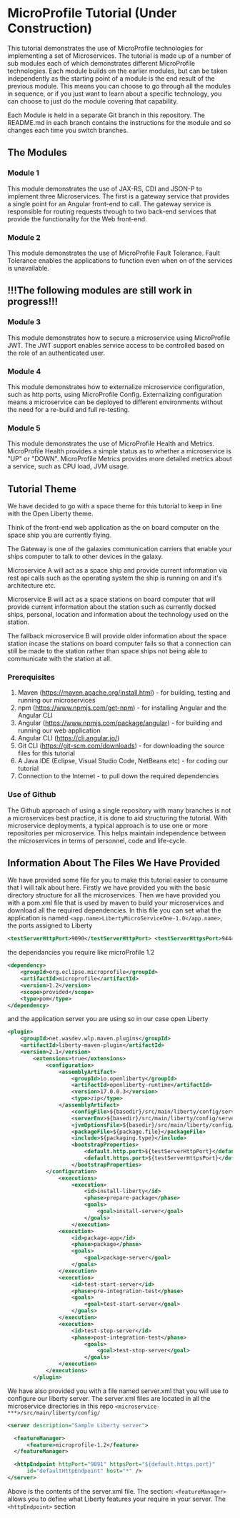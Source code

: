 # MicroProfile Tutorial (Under Construction)

This tutorial demonstrates the use of MicroProfile technologies for implementing a set of Microservices.  The tutorial is made up of a number of sub modules each of which demonstrates different MicroProfile technologies. Each module builds on the earlier modules, but can be taken independently as the starting point of a module is the end result of the previous module. This means you can choose to go through all the modules in sequence, or if you just want to learn about a specific technology, you can choose to just do the module covering that capability.

Each Module is held in a separate Git branch in this repository.  The README.md in each branch contains the instructions for the module and so changes each time you switch branches.

## The Modules

### Module 1

This module demonstrates the use of JAX-RS, CDI and JSON-P to implement three Microservices.  The first is a gateway service that provides a single point for an Angular front-end to call.  The gateway service is responsible for routing requests through to two back-end services that provide the functionality for the Web front-end.

### Module 2

This module demonstrates the use of MicroProfile Fault Tolerance.  Fault Tolerance enables the applications to function even when on of the services is unavailable. 

## !!!The following modules are still work in progress!!!

### Module 3

This module demonstrates how to secure a microservice using MicroProfile JWT.  The JWT support enables service access to be controlled based on the role of an authenticated user.

### Module 4

This module demonstrates how to externalize microservice configuration, such as http ports, using MicroProfile Config.  Externalizing configuration means a microservice can be deployed to different environments without the need for a re-build and full re-testing.

### Module 5

This module demonstrates the use of MicroProfile Health and Metrics.  MicroProfile Health provides a simple status as to whether a microservice is "UP" or "DOWN".  MicroProfile Metrics provides more detailed metrics about a service, such as CPU load, JVM usage.

## Tutorial Theme

We have decided to go with a space theme for this tutorial to keep in line with the Open Liberty theme.

Think of the front-end web application as the on board computer on the space ship you are currently flying.

The Gateway is one of the galaxies communication carriers that enable your ships computer to talk to other devices in the galaxy.

Microservice A will act as a space ship and provide current information via rest api calls such as the operating system the ship is running on and it's architecture etc.

Microservice B will act as a space stations on board computer that will provide current information about the station such as currently docked ships, personal, location and information about the technology used on the station.

The fallback microservice B will provide older information about the space station incase the stations on board computer fails so that a connection can still be made to the station rather than space ships not being able to communicate with the station at all.

### Prerequisites

1. Maven (https://maven.apache.org/install.html) - for building, testing and running our microservices
1. npm (https://www.npmjs.com/get-npm) - for installing Angular and the Angular CLI
1. Angular (https://www.npmjs.com/package/angular) - for building and running our web application
1. Angular CLI (https://cli.angular.io/)
1. Git CLI (https://git-scm.com/downloads) - for downloading the source files for this tutorial
1. A Java IDE (Eclipse, Visual Studio Code, NetBeans etc) - for coding our tutorial
1. Connection to the Internet - to pull down the required dependencies

### Use of Github

The Github approach of using a single repository with many branches is not a microservices best practice, it is done to aid structuring the tutorial.  With microservice deployments, a typical approach is to use one or more repositories per microservice.  This helps maintain independence between the microservices in terms of personnel, code and life-cycle.  

## Information About The Files We Have Provided

We have provided some file for you to make this tutorial easier to consume that I will talk about here.
Firstly we have provided you with the basic directory structure for all the microservices.
Then we have provided you with a pom.xml file that is used by maven to build your microservices and download all the required dependencies. In this file you can set what the application is named `<app.name>LibertyMicroServiceOne-1.0</app.name>`, the ports assigned to Liberty 

```XML
<testServerHttpPort>9090</testServerHttpPort> <testServerHttpsPort>9444</testServerHttpsPort>
```

the dependancies you require like microProfile 1.2

```XML
<dependency>
    <groupId>org.eclipse.microprofile</groupId>
    <artifactId>microprofile</artifactId>
    <version>1.2</version>
    <scope>provided</scope>
    <type>pom</type>
</dependency>
```

and the application server you are using so in our case open Liberty

```XML
<plugin>
    <groupId>net.wasdev.wlp.maven.plugins</groupId>
    <artifactId>liberty-maven-plugin</artifactId>
    <version>2.1</version>
        <extensions>true</extensions>
            <configuration>
                <assemblyArtifact>
                    <groupId>io.openliberty</groupId>
                    <artifactId>openliberty-runtime</artifactId>
                    <version>17.0.0.3</version>
                    <type>zip</type>
                </assemblyArtifact>
                    <configFile>${basedir}/src/main/liberty/config/server.xml</configFile>
                    <serverEnv>${basedir}/src/main/liberty/config/server.env</serverEnv>
                    <jvmOptionsFile>${basedir}/src/main/liberty/config/jvm.options</jvmOptionsFile>
                    <packageFile>${package.file}</packageFile>
                    <include>${packaging.type}</include>
                    <bootstrapProperties>
                        <default.http.port>${testServerHttpPort}</default.http.port>
                        <default.https.port>${testServerHttpsPort}</default.https.port>
                    </bootstrapProperties>
            </configuration>
                <executions>
                    <execution>
                        <id>install-liberty</id>
                        <phase>prepare-package</phase>
                        <goals>
                            <goal>install-server</goal>
                        </goals>
                    </execution>
                <execution>
                    <id>package-app</id>
                    <phase>package</phase>
                    <goals>
                        <goal>package-server</goal>
                    </goals>
                </execution>
                <execution>
                    <id>test-start-server</id>
                    <phase>pre-integration-test</phase>
                    <goals>
                        <goal>test-start-server</goal>
                    </goals>
                </execution>
                <execution>
                    <id>test-stop-server</id>
                    <phase>post-integration-test</phase>
                        <goals>
                            <goal>test-stop-server</goal>
                        </goals>
                </execution>
            </executions>
        </plugin>
```

We have also provided you with a file named server.xml  that you will use to configure our liberty server. The server.xml files are located in all the microservice directories in this repo `<microservice-***>/src/main/liberty/config/`

```XML
<server description="Sample Liberty server">

  <featureManager>
      <feature>microprofile-1.2</feature>
  </featureManager>

  <httpEndpoint httpPort="9091" httpsPort="${default.https.port}"
      id="defaultHttpEndpoint" host="*" />
</server>
```

Above is the contents of the server.xml file. The section:
`<featureManager>` allows you to define what Liberty features your require in your server.
The `<httpEndpoint>` section
